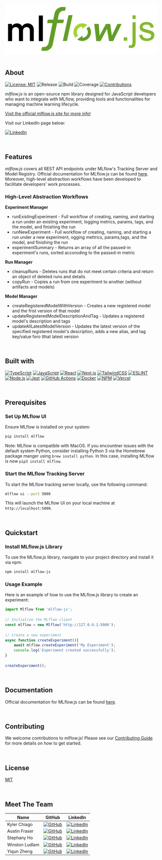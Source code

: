 <div style="text-align: center">
<img src="mlflow-site/public/assets/mlflow-js-logo-whitebg.png" width=600px;"/></div>

<br>

## About

[![License: MIT](https://img.shields.io/badge/License-MIT-blue.svg)](/LICENSE)
![Release](https://img.shields.io/badge/Release-v1.0.0-426B20)
![Build](https://img.shields.io/badge/Build-Passing-brightgreen.svg)
![Coverage](https://img.shields.io/badge/Coverage-80%25-c7ea46.svg)
[![Contributions](https://img.shields.io/badge/Contributions-Welcome-brightgreen.svg)](/CONTRIBUTING.md)

<i>mlflow.js</i> is an open-source npm library designed for JavaScript developers who want to integrate with MLflow, providing tools and functionalities for managing machine learning lifecycle.

<a href="">Visit the official mlflow.js site for more info!</a>

Visit our LinkedIn page below:

[![LinkedIn](https://img.shields.io/badge/LinkedIn-0077B5?style=for-the-badge&logo=linkedin&logoColor=white)](https://www.linkedin.com/company/mlflowjs/)

<br>

## Features

<i>mlflow.js</i> covers all REST API endpoints under MLflow's Tracking Server and Model Registry. Official documentation for MLflow.js can be found <a href="">here</a>. Moreover, high-level abstraction workflows have been developed to facilitate developers' work processes.

### High-Level Abstraction Workflows

**Experiment Manager**

- runExistingExperiment - Full workflow of creating, naming, and starting a run under an existing experiment, logging metrics, params, tags, and the model, and finishing the run
- runNewExperiment - Full workflow of creating, naming, and starting a run under a new experiment, ogging mettrics, params,tags, and the model, and finishing the run
- experimentSummary - Returns an array of all the passed-in experiment's runs, sorted accoroding to the passed-in metric

**Run Manager**

- cleanupRuns - Deletes runs that do not meet certain criteria and return an object of deleted runs and details
- copyRun - Copies a run from one experiment to another (without artifacts and models)

**Model Manager**

- createRegisteredModelWithVersion - Creates a new registered model and the frist version of that model
- updateRegisteredModelDescriptionAndTag - Updates a registered model's description and tags
- updateAllLatestModelVersion - Updates the latest version of the specified registered model's description, adds a new alias, and tag key/value foro tthat latest version

<br>

## Built with

[![TypeScript](https://img.shields.io/badge/TypeScript-0077B5?style=for-the-badge&logo=typescript&logoColor=white)](https://www.typescriptlang.org/)
[![JavaScript](https://img.shields.io/badge/JavaScript-000435?style=for-the-badge&logo=javascript&logoColor=00fff)](https://www.javascript.com/)
[![React](https://img.shields.io/badge/React-36454F?style=for-the-badge&logo=React&logoColor=00fff)](https://react.dev/)
[![Next.js](https://img.shields.io/badge/Next.js-24292e?style=for-the-badge&logo=next.js&logoColor=00fff)](https://nextjs.org/)
[![TailwindCSS](https://img.shields.io/badge/Tailwind_CSS-008080?style=for-the-badge&logo=tailwindcss&logoColor=bfffff)](https://tailwindcss.com/)
[![ESLINT](https://img.shields.io/badge/ESLINT-4B32C3?style=for-the-badge&logo=eslint&logoColor=bfffff)](https://eslint.org/)
[![Node.js](https://img.shields.io/badge/Node.js-339933?style=for-the-badge&logo=node.js&logoColor=ffffff)](https://nodejs.org/en/)
[![Jest](https://img.shields.io/badge/Jest-800020?style=for-the-badge&logo=jest&logoColor=00fff)](https://jestjs.io/)
[![GitHub Actions](https://img.shields.io/badge/GitHub_Actions-30363d?style=for-the-badge&logo=github&logoColor=00fff)](https://github.com/features/actions)
[![Docker](https://img.shields.io/badge/Docker-lightblue?style=for-the-badge&logo=Docker&logoColor=00fff)](https://www.docker.com/)
[![NPM](https://img.shields.io/badge/NPM-CC3534?style=for-the-badge&logo=npm&logoColor=00fff)](https://www.npmjs.com/)
[![Vercel](https://img.shields.io/badge/Vercel-966FD6?style=for-the-badge&logo=Vercel&logoColor=00fff)](https://vercel.com/)

<br>

## Prerequisites

### Set Up MLflow UI

Ensure MLflow is installed on your system:

```bash
pip install mlflow
```

Note: MLflow is compatible with MacOS. If you encountner issues with the default system Python, consider installing Python 3 via the Homebrew package manger using `brew install python`. In this case, installing MLflow is now `pip3 install mlflow`.

### Start the MLflow Tracking Server

To start the MLflow tracking server locally, use the following command:

```bash
mlflow ui --port 5000
```

This will launch the MLflow UI on your local machine at `http://localhost:5000`.

<br>

## Quickstart

### Install MLflow.js Library

To use the MLflow.js library, navigate to your project directory and install it via npm:

```bash
npm install mlflow-js
```

### Usage Example

Here is an example of how to use the MLflow.js library to create an experiment:

```JavaScript
import Mlflow from 'mlflow-js';

// Initialize the MLflow client
const mlflow = new Mlflow('http://127.0.0.1:5000');

// Create a new experiment
async function createExperiment(){
  	await mlflow.createExperiment('My Experiment');
  	console.log('Experiment created successfully');
}

createExperiment();
```

<br>

## Documentation

Official documentation for MLflow.js can be found <a href="">here</a>.

<br>

## Contributing

We welcome contributions to mlflow.js! Please see our [Contributing Guide](CONTRIBUTING.md) for more details on how to get started.

<br>

## License

[MIT](/LICENSE)

<br>

## Meet The Team

| Name           | GitHub                                                                                                                   | LinkedIn                                                                                                                                                |
| -------------- | ------------------------------------------------------------------------------------------------------------------------ | ------------------------------------------------------------------------------------------------------------------------------------------------------- |
| Kyler Chiago   | [![GitHub](https://img.shields.io/badge/-GitHub-181717?style=flat-square&logo=github)](https://github.com/Kyler-Chiago)  | [![LinkedIn](https://img.shields.io/badge/-LinkedIn-0077B5?style=flat-square&logo=linkedin&logoColor=white)](https://www.linkedin.com/in/kyler-chiago/) |
| Austin Fraser  | [![GitHub](https://img.shields.io/badge/-GitHub-181717?style=flat-square&logo=github)](https://github.com/austinbfraser) | [![LinkedIn](https://img.shields.io/badge/-LinkedIn-0077B5?style=flat-square&logo=linkedin&logoColor=white)](http://www.linkedin.com/in/austin-fraser)  |
| Stephany Ho    | [![GitHub](https://img.shields.io/badge/-GitHub-181717?style=flat-square&logo=github)](https://github.com/seneyu)        | [![LinkedIn](https://img.shields.io/badge/-LinkedIn-0077B5?style=flat-square&logo=linkedin&logoColor=white)](https://www.linkedin.com/in/stephanyho/)   |
| Winston Ludlam | [![GitHub](https://img.shields.io/badge/-GitHub-181717?style=flat-square&logo=github)](https://github.com/winjolu/)      | [![LinkedIn](https://img.shields.io/badge/-LinkedIn-0077B5?style=flat-square&logo=linkedin&logoColor=white)](https://www.linkedin.com/in/wjludlam/)     |
| Yiqun Zheng    | [![GitHub](https://img.shields.io/badge/-GitHub-181717?style=flat-square&logo=github)](https://github.com/yiqunzheng)    | [![LinkedIn](https://img.shields.io/badge/-LinkedIn-0077B5?style=flat-square&logo=linkedin&logoColor=white)](https://www.linkedin.com/in/yiqunzheng/)   |
